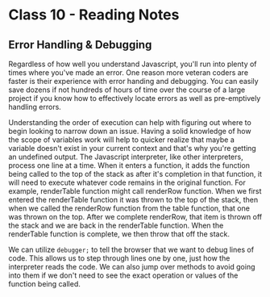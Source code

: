 
# Class 10 - Reading Notes

## Error Handling & Debugging

Regardless of how well you understand Javascript, you'll run into plenty of times where you've made an error. One reason more veteran coders are faster is their experience with error handing and debugging. You can easily save dozens if not hundreds of hours of time over the course of a large project if you know how to effectively locate errors as well as pre-emptively handling errors. 

Understanding the order of execution can help with figuring out where to begin looking to narrow down an issue. Having a solid knowledge of how the scope of variables work will help to quicker realize that maybe a variable doesn't exist in your current context and that's why you're getting an undefined output. The Javascript interpreter, like other interpreters, process one line at a time. When it enters a function, it adds the function being called to the top of the stack as after it's completion in that function, it will need to execute whatever code remains in the original function. For example, renderTable function might call renderRow function. When we first entered the renderTable function it was thrown to the top of the stack, then when we called the renderRow function from the table function, that one was thrown on the top. After we complete renderRow, that item is thrown off the stack and we are back in the renderTable function. When the renderTable function is complete, we then throw that off the stack. 

We can utilize `debugger;` to tell the browser that we want to debug lines of code. This allows us to step through lines one by one, just how the interpreter reads the code. We can also jump over methods to avoid going into them if we don't need to see the exact operation or values of the function being called. 
